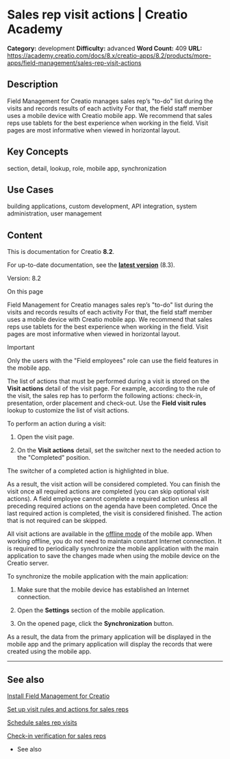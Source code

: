 # Sales rep visit actions | Creatio Academy

**Category:** development **Difficulty:** advanced **Word Count:** 409 **URL:**
https://academy.creatio.com/docs/8.x/creatio-apps/8.2/products/more-apps/field-management/sales-rep-visit-actions

## Description

Field Management for Creatio manages sales rep’s "to-do" list during the visits
and records results of each activity For that, the field staff member uses a
mobile device with Creatio mobile app. We recommend that sales reps use tablets
for the best experience when working in the field. Visit pages are most
informative when viewed in horizontal layout.

## Key Concepts

section, detail, lookup, role, mobile app, synchronization

## Use Cases

building applications, custom development, API integration, system
administration, user management

## Content

This is documentation for Creatio **8.2**.

For up-to-date documentation, see the
**[latest version](/docs/8.x/creatio-apps/products/more-apps/field-management/sales-rep-visit-actions)**
(8.3).

Version: 8.2

On this page

Field Management for Creatio manages sales rep’s "to-do" list during the visits
and records results of each activity For that, the field staff member uses a
mobile device with Creatio mobile app. We recommend that sales reps use tablets
for the best experience when working in the field. Visit pages are most
informative when viewed in horizontal layout.

Important

Only the users with the "Field employees" role can use the field features in the
mobile app.

The list of actions that must be performed during a visit is stored on the
**Visit actions** detail of the visit page. For example, according to the rule
of the visit, the sales rep has to perform the following actions: check-in,
presentation, order placement and check-out. Use the **Field visit rules**
lookup to customize the list of visit actions.

To perform an action during a visit:

1. Open the visit page.

2. On the **Visit actions** detail, set the switcher next to the needed action
   to the "Completed" position.

The switcher of a completed action is highlighted in blue.

As a result, the visit action will be considered completed. You can finish the
visit once all required actions are completed (you can skip optional visit
actions). A field employee cannot complete a required action unless all
preceding required actions on the agenda have been completed. Once the last
required action is completed, the visit is considered finished. The action that
is not required can be skipped.

All visit actions are available in the
[offline mode](https://academy.creatio.com/documents?id=1390#title-773-5) of the
mobile app. When working offline, you do not need to maintain constant Internet
connection. It is required to periodically synchronize the mobile application
with the main application to save the changes made when using the mobile device
on the Creatio server.

To synchronize the mobile application with the main application:

1. Make sure that the mobile device has established an Internet connection.

2. Open the **Settings** section of the mobile application.

3. On the opened page, click the **Synchronization** button.

As a result, the data from the primary application will be displayed in the
mobile app and the primary application will display the records that were
created using the mobile app.

---

## See also​

[Install Field Management for Creatio](https://academy.creatio.com/documents?id=1374)

[Set up visit rules and actions for sales reps](https://academy.creatio.com/documents?id=2332)

[Schedule sales rep visits](https://academy.creatio.com/documents?id=2333)

[Check-in verification for sales reps](https://academy.creatio.com/documents?id=2335)

- See also
